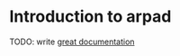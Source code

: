 # Introduction to arpad

TODO: write [great documentation](http://jacobian.org/writing/great-documentation/what-to-write/)
